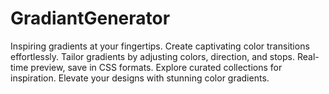 # GradiantGenerator
Inspiring gradients at your fingertips. Create captivating color transitions effortlessly. Tailor gradients by adjusting colors, direction, and stops. Real-time preview, save in CSS formats. Explore curated collections for inspiration. Elevate your designs with stunning color gradients.
